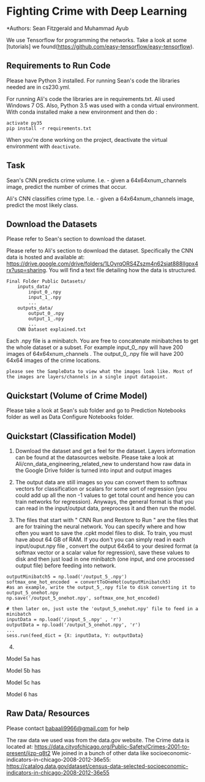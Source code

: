 # Fighting Crime with Deep Learning 

*Authors: Sean Fitzgerald and Muhammad Ayub

We use Tensorflow for programming the networks. Take a look at some [tutorials] we found(https://github.com/easy-tensorflow/easy-tensorflow).


## Requirements to Run Code

Please have Python 3 installed. 
For running Sean's code the libraries needed are in cs230.yml.
 
For running Ali's code the libraries are in requirements.txt. Ali used Windows 7 OS. 
Also, Python 3.5 was used with a conda virtual environment. 
With conda installed make a new environment and then do : 

```
activate py35
pip install -r requirements.txt   
```

When you're done working on the project, deactivate the virtual environment with `deactivate`.

## Task

Sean's CNN predicts crime volume. I.e. - given a 64x64xnum_channels image, predict the number of crimes that occur. 

Ali's CNN classifies crime type. I.e. - given a 64x64xnum_channels image, predict the most likely class. 

## Download the Datasets

Please refer to Sean's section to download the dataset. 

Please refer to Ali's section to download the dataset. Specifically the CNN data is hosted and available at: 
 https://drive.google.com/drive/folders/1LOyrqORS4Zszm4n62siat888IIgpx4rx?usp=sharing. 
You will find a text file detailing how the data is structured. 

```
Final Folder Public Datasets/
    inputs_data/
        input_0_.npy
		input_1_.npy
        ...
    outputs_data/
        output_0_.npy
		output_1_.npy
        ...
	CNN Dataset explained.txt
```

Each .npy file is a minibatch. You are free to concatenate minibatches to get the whole dataset or a subset. 
For example input_0_.npy will have 200 images of 64x64xnum_channels . The output_0_.npy file will have 200 64x64 images of the crime locations. 


```
please see the SampleData to view what the images look like. Most of the images are layers/channels in a single input datapoint. 
```


## Quickstart (Volume of Crime Model)

Please take a look at Sean's sub folder and go to Prediction Notebooks folder as well as Data Configure Notebooks folder. 

## Quickstart (Classification Model)


1. Download the dataset and get a feel for the dataset. Layers information can be found at the datasources website. 
Please take a look at Ali/cnn_data_engineering_related_new to understand how raw data in the Google Drive folder is turned into input and output images


2.  The output data are still images so you can convert them to softmax vectors for classification or scalars for some sort of regression (you could add up all the non -1 values to get 
total count and hence you can train networks for regression). Anyways, the general format is that you can read in the input/output data, preprocess it and then run the model. 

3. The files that start with " CNN Run and Restore to Run " are the files that are for training the neural network. You can specify where and how often you want to save the .cpkt model files to disk.
To train, you must have about 64 GB of RAM. If you don't you can simply read in each input/ouput.npy file , convert the output 64x64 to your desired format (a softmax vector or a scalar value for regression), 
save these values to disk and then just load in one minibatch (one input, and one processed output file) before feeding into network. 

```
outputMinibatch5 = np.load('/output_5_.npy')
softmax_one_hot_encoded  = convertToOneHot(outputMinibatch5)
#as an example, write the output_5_.npy file to disk converting it to output_5_onehot.npy
np.save('/output_5_onehot.npy', softmax_one_hot_encoded)

# then later on, just uste the 'output_5_onehot.npy' file to feed in a minibatch
inputData = np.load('/input_5_.npy' , 'r')
outputData = np.load('/output_5_onehot.npy', 'r')
...
sess.run(feed_dict = {X: inputData, Y: outputData}

```

4. 

Model 5a has

Model 5b has

Model 5c has

Model 6 has 


## Raw Data/ Resources

Please contact babaali9966@gmail.com for help


The raw data we used was from the data.gov website. 
The Crime data is located at: https://data.cityofchicago.org/Public-Safety/Crimes-2001-to-present/ijzp-q8t2
We joined in a bunch of other data like socioeconomic-indicators-in-chicago-2008-2012-36e55: https://catalog.data.gov/dataset/census-data-selected-socioeconomic-indicators-in-chicago-2008-2012-36e55
